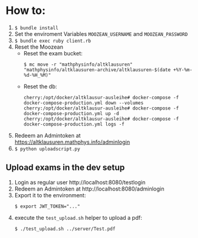 # How to:

1. `$ bundle install`
2. Set the enviroment Variables `MOOZEAN_USERNAME` and `MOOZEAN_PASSWORD`
3. `$ bundle exec ruby client.rb`
4. Reset the Moozean
    - Reset the exam bucket:
      ```
      $ mc move -r "mathphysinfo/altklausuren" "mathphysinfo/altklausuren-archive/altklausuren-$(date +%Y-%m-%d-%H_%M)"
      ```
    - Reset the db:
      ```
      cherry:/opt/docker/altklausur-ausleihe# docker-compose -f docker-compose-production.yml down --volumes
      cherry:/opt/docker/altklausur-ausleihe# docker-compose -f docker-compose-production.yml up -d
      cherry:/opt/docker/altklausur-ausleihe# docker-compose -f docker-compose-production.yml logs -f
      ```
5. Redeem an Admintoken at https://altklausuren.mathphys.info/adminlogin
6. `$ python uploadscript.py`

## Upload exams in the dev setup

1. Login as regular user http://localhost:8080/testlogin
2. Redeem an Admintoken at http://localhost:8080/adminlogin
3. Export it to the environment:
   ```
   $ export JWT_TOKEN="..."
   ```
3. execute the `test_upload.sh` helper to upload a pdf:
   ```
   $ ./test_upload.sh ../server/Test.pdf
   ```
